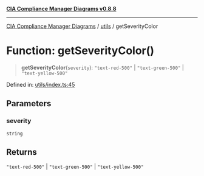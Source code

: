 [**CIA Compliance Manager Diagrams v0.8.8**](../../README.md)

***

[CIA Compliance Manager Diagrams](../../modules.md) / [utils](../README.md) / getSeverityColor

# Function: getSeverityColor()

> **getSeverityColor**(`severity`): `"text-red-500"` \| `"text-green-500"` \| `"text-yellow-500"`

Defined in: [utils/index.ts:45](https://github.com/Hack23/cia-compliance-manager/blob/67855c73d041b21b5f90a46884e0e48cd0961cda/src/utils/index.ts#L45)

## Parameters

### severity

`string`

## Returns

`"text-red-500"` \| `"text-green-500"` \| `"text-yellow-500"`
